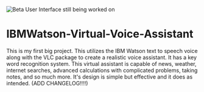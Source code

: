 ![Beta User Interface still being worked on](https://user-images.githubusercontent.com/50426742/114972170-f7ad5600-9e4b-11eb-99c2-88507b844d07.png)
# IBMWatson-Virtual-Voice-Assistant
This is my first big project. This utilizes the IBM Watson text to speech voice along with the VLC package to create a realistic voice assistant. It has a key word recognition system. This virtual assistant is capable of news, weather, internet searches, advanced calculations with complicated problems, taking notes, and so much more. It's design is simple but effective and it does as intended. (ADD CHANGELOG!!!!)
